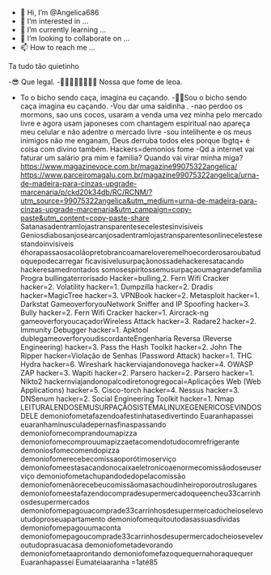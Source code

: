 - 👋 Hi, I’m @Angelica686
- 👀 I’m interested in ...
- 🌱 I’m currently learning ...
- 💞️ I’m looking to collaborate on ...
- 📫 How to reach me ...

<!---
Angelica686/Angelica686 is a ✨ special ✨ repository because its `README.md` (this file) appears on your GitHub profile.
You can click the Preview link to take a look at your changes.
--->
Ta tudo tão quietinho

-😎 Que legal.
-🥧🥧🌮🥗🍟🍕🍕🍔 Nossa que fome de leoa.
- To o bicho sendo caça, imagina eu caçando.
-🚗🚗Sou o bicho sendo caça imagina eu caçando.
-Vou dar uma saidinha .
-nao perdoo os mormons, sao uns cocos, usaram a venda uma vez minha pelo mercado livre e agora usam japoneses com chantagem espiritual nao apareça meu celular e não adentre o mercado livre
-sou intelihente e os meus inimigos não me enganam, Deus derruba todos eles porque lbgtq+ é coisa com divino também.
Hackers=demonios fome
-Qd a internet vai faturar um salário pra mim e familia? Quando vai virar minha miga?
https://www.magazinevoce.com.br/magazine99075322angelica/
https://www.parceiromagalu.com.br/magazine99075322angelica/urna-de-madeira-para-cinzas-upgrade-marcenaria/p/ckd20k34db/RC/RCNM/?utm_source=99075322angelica&utm_medium=urna-de-madeira-para-cinzas-upgrade-marcenaria&utm_campaign=copy-paste&utm_content=copy-paste-share
Satanasadentramlojastransparentesecelestesinvisiveis
Geniosdiabosanjosearcanjosadentramlojastransparentesonlinecelestesestandoinvisiveis
éhorapassaosacolãopretobrancoamareloveremelhoecorderosaroubatudoquepodecarregar
ficavisivelusurpaçãonossadehackeresatacando
hackeresamedrontados
somosespiritossemusurpaçaoumagrandefamilia
Progra bullingaterrorisado
Hacker=bulling,2. Fern Wifi Cracker
hacker=2. Volatility
hacker=1. Dumpzilla
hacker=2. Dradis
hacker=MagicTree
hacker=3. VPNBook
hacker=2. Metasploit
hacker=1. Darkstat
GameoverforyouNetwork Sniffer and IP Spoofing
hacker=3. Bully
hacker=2. Fern Wifi Cracker
hacker=1. Aircrack-ng
gameoverforyoucaçadorWireless Attack
hacker=3. Radare2
hacker=2. Immunity Debugger
hacker=1. Apktool
dublegameoverforyoudiscordanteEngenharia Reversa (Reverse Engineering)
hacker=3. Pass the Hash Toolkit
hacker=2. John The Ripper
hacker=Violação de Senhas (Password Attack)
hacker=1. THC Hydra
hacker=6. Wireshark
hackerviajandonovega
hacker=4. OWASP ZAP
hacker=3. Wapiti
hacker=2. Parsero
hacker=2. Parsero
hacker=1. Nikto2
hackernviajandonopalcodiretonogregocai=Aplicações Web (Web Applications)
hacker=5. Cisco-torch
hacker=4. Nessus
hacker=3. DNSenum
hacker=2. Social Engineering Toolkit
hacker=1. Nmap
LEITURALENDOSEMUSURPAÇÃOSISTEMALINUXEGENERICOSEVINDOSDELE
demoniofometafazendoafestinhatasedivertindo
Euaranhapassei
euaranhaminusculadepernasfinaspassando
demoniofomecomprandoumapizza
demoniofomecomprouumapizzaetacomendotudocomrefrigerante
demoniosfomecomendopizza
demoniofomerecebecomissaoporótimoserviço
demoniofomeestasacandonocaixaeletronicoaenormecomissãodoseuserviço
demoniofometachupandodedopelacomissão
demoniofomenãorecebeucomissãomasachoudinheiroporoutroslugares
demoniofomeestafazendocompradesupermercadoqueencheu33carrinhosdesupermercados
demoniofomepagouacomprade33carrinhosdesupermercadocheioselevoutudoproseuapartamento
demoniofomequitoutodasassuasdividas
demoniofomepagouumaconta
demoniofomepagoucomprade33carrinhosdesupermercadocheiosevelevoutudoprasuacasa
demoniofometadevorando
demoniofometaaprontando
demoniofomefazoquequernahoraquequer
Euaranhapassei
Eumateiaaranha
=1até85
